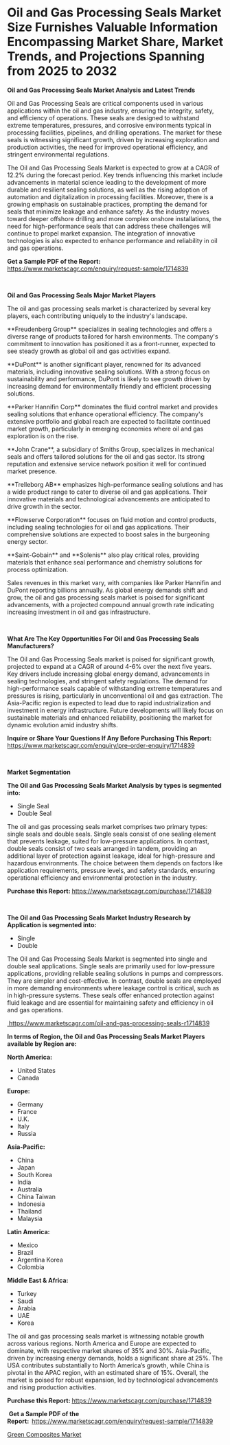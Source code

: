 <p><h1>Oil and Gas Processing Seals Market Size Furnishes Valuable Information Encompassing Market Share, Market Trends, and Projections Spanning from 2025 to 2032</h1></p><p><strong>Oil and Gas Processing Seals Market Analysis and Latest Trends</strong></p>
<p><p>Oil and Gas Processing Seals are critical components used in various applications within the oil and gas industry, ensuring the integrity, safety, and efficiency of operations. These seals are designed to withstand extreme temperatures, pressures, and corrosive environments typical in processing facilities, pipelines, and drilling operations. The market for these seals is witnessing significant growth, driven by increasing exploration and production activities, the need for improved operational efficiency, and stringent environmental regulations.</p><p>The Oil and Gas Processing Seals Market is expected to grow at a CAGR of 12.2% during the forecast period. Key trends influencing this market include advancements in material science leading to the development of more durable and resilient sealing solutions, as well as the rising adoption of automation and digitalization in processing facilities. Moreover, there is a growing emphasis on sustainable practices, prompting the demand for seals that minimize leakage and enhance safety. As the industry moves toward deeper offshore drilling and more complex onshore installations, the need for high-performance seals that can address these challenges will continue to propel market expansion. The integration of innovative technologies is also expected to enhance performance and reliability in oil and gas operations.</p></p>
<p><strong>Get a Sample PDF of the Report:&nbsp;</strong> <a href="https://www.marketscagr.com/enquiry/request-sample/1714839?utm_campaign=2799&utm_medium=2&utm_source=Github&utm_content=ia&utm_term=01042025&utm_id=oil-and-gas-processing-seals">https://www.marketscagr.com/enquiry/request-sample/1714839</a></p>
<p>&nbsp;</p>
<p><strong>Oil and Gas Processing Seals Major Market Players</strong></p>
<p><p>The oil and gas processing seals market is characterized by several key players, each contributing uniquely to the industry's landscape. </p><p>**Freudenberg Group** specializes in sealing technologies and offers a diverse range of products tailored for harsh environments. The company's commitment to innovation has positioned it as a front-runner, expected to see steady growth as global oil and gas activities expand.</p><p>**DuPont** is another significant player, renowned for its advanced materials, including innovative sealing solutions. With a strong focus on sustainability and performance, DuPont is likely to see growth driven by increasing demand for environmentally friendly and efficient processing solutions.</p><p>**Parker Hannifin Corp** dominates the fluid control market and provides sealing solutions that enhance operational efficiency. The company's extensive portfolio and global reach are expected to facilitate continued market growth, particularly in emerging economies where oil and gas exploration is on the rise.</p><p>**John Crane**, a subsidiary of Smiths Group, specializes in mechanical seals and offers tailored solutions for the oil and gas sector. Its strong reputation and extensive service network position it well for continued market presence.</p><p>**Trelleborg AB** emphasizes high-performance sealing solutions and has a wide product range to cater to diverse oil and gas applications. Their innovative materials and technological advancements are anticipated to drive growth in the sector.</p><p>**Flowserve Corporation** focuses on fluid motion and control products, including sealing technologies for oil and gas applications. Their comprehensive solutions are expected to boost sales in the burgeoning energy sector.</p><p>**Saint-Gobain** and **Solenis** also play critical roles, providing materials that enhance seal performance and chemistry solutions for process optimization.</p><p>Sales revenues in this market vary, with companies like Parker Hannifin and DuPont reporting billions annually. As global energy demands shift and grow, the oil and gas processing seals market is poised for significant advancements, with a projected compound annual growth rate indicating increasing investment in oil and gas infrastructure.</p></p>
<p>&nbsp;</p>
<p><strong>What Are The Key Opportunities For Oil and Gas Processing Seals Manufacturers?</strong></p>
<p><p>The Oil and Gas Processing Seals market is poised for significant growth, projected to expand at a CAGR of around 4-6% over the next five years. Key drivers include increasing global energy demand, advancements in sealing technologies, and stringent safety regulations. The demand for high-performance seals capable of withstanding extreme temperatures and pressures is rising, particularly in unconventional oil and gas extraction. The Asia-Pacific region is expected to lead due to rapid industrialization and investment in energy infrastructure. Future developments will likely focus on sustainable materials and enhanced reliability, positioning the market for dynamic evolution amid industry shifts.</p></p>
<p><strong>Inquire or Share Your Questions If Any Before Purchasing This Report:</strong> <a href="https://www.marketscagr.com/enquiry/pre-order-enquiry/1714839?utm_campaign=2799&utm_medium=2&utm_source=Github&utm_content=ia&utm_term=01042025&utm_id=oil-and-gas-processing-seals">https://www.marketscagr.com/enquiry/pre-order-enquiry/1714839</a></p>
<p>&nbsp;</p>
<p><strong>Market Segmentation</strong></p>
<p><strong>The Oil and Gas Processing Seals Market Analysis by types is segmented into:</strong></p>
<p><ul><li>Single Seal</li><li>Double Seal</li></ul></p>
<p><p>The oil and gas processing seals market comprises two primary types: single seals and double seals. Single seals consist of one sealing element that prevents leakage, suited for low-pressure applications. In contrast, double seals consist of two seals arranged in tandem, providing an additional layer of protection against leakage, ideal for high-pressure and hazardous environments. The choice between them depends on factors like application requirements, pressure levels, and safety standards, ensuring operational efficiency and environmental protection in the industry.</p></p>
<p><strong>Purchase this Report:&nbsp;</strong><a href="https://www.marketscagr.com/purchase/1714839?utm_campaign=2799&utm_medium=2&utm_source=Github&utm_content=ia&utm_term=01042025&utm_id=oil-and-gas-processing-seals">https://www.marketscagr.com/purchase/1714839</a></p>
<p>&nbsp;</p>
<p><strong>The Oil and Gas Processing Seals Market Industry Research by Application is segmented into:</strong></p>
<p><ul><li>Single</li><li>Double</li></ul></p>
<p><p>The Oil and Gas Processing Seals Market is segmented into single and double seal applications. Single seals are primarily used for low-pressure applications, providing reliable sealing solutions in pumps and compressors. They are simpler and cost-effective. In contrast, double seals are employed in more demanding environments where leakage control is critical, such as in high-pressure systems. These seals offer enhanced protection against fluid leakage and are essential for maintaining safety and efficiency in oil and gas operations.</p></p>
<p><a href="https://www.marketscagr.com/oil-and-gas-processing-seals-r1714839?utm_campaign=2799&utm_medium=2&utm_source=Github&utm_content=ia&utm_term=01042025&utm_id=oil-and-gas-processing-seals">&nbsp;https://www.marketscagr.com/oil-and-gas-processing-seals-r1714839</a></p>
<p><strong>In terms of Region, the Oil and Gas Processing Seals Market Players available by Region are:</strong></p>
<p>
    <p> <strong> North America: </strong>
        <ul>
            <li>United States</li>
            <li>Canada</li>
        </ul>
        </p> 
    <p> <strong> Europe: </strong>
        <ul>
            <li>Germany</li>
            <li>France</li>
            <li>U.K.</li>
            <li>Italy</li>
            <li>Russia</li>
        </ul>
        </p> 
    <p> <strong> Asia-Pacific: </strong>
        <ul>
            <li>China</li>
            <li>Japan</li>
            <li>South Korea</li>
            <li>India</li>
            <li>Australia</li>
            <li>China Taiwan</li>
            <li>Indonesia</li>
            <li>Thailand</li>
            <li>Malaysia</li>
        </ul>
        </p> 
    <p> <strong> Latin America: </strong>
        <ul>
            <li>Mexico</li>
            <li>Brazil</li>
            <li>Argentina Korea</li>
            <li>Colombia</li>
        </ul>
        </p> 
    <p> <strong> Middle East & Africa: </strong>
        <ul>
            <li>Turkey</li>
            <li>Saudi</li>
            <li>Arabia</li>
            <li>UAE</li>
            <li>Korea</li>
        </ul>
    </p>
    </p>
<p><p>The oil and gas processing seals market is witnessing notable growth across various regions. North America and Europe are expected to dominate, with respective market shares of 35% and 30%. Asia-Pacific, driven by increasing energy demands, holds a significant share at 25%. The USA contributes substantially to North America’s growth, while China is pivotal in the APAC region, with an estimated share of 15%. Overall, the market is poised for robust expansion, led by technological advancements and rising production activities.</p></p>
<p><strong>Purchase this Report: </strong><a href="https://www.marketscagr.com/purchase/1714839?utm_campaign=2799&utm_medium=2&utm_source=Github&utm_content=ia&utm_term=01042025&utm_id=oil-and-gas-processing-seals">https://www.marketscagr.com/purchase/1714839</a></p>
<p>&nbsp;<strong>Get a Sample PDF of the Report:&nbsp;&nbsp;</strong><a href="https://www.marketscagr.com/enquiry/request-sample/1714839?utm_campaign=2799&utm_medium=2&utm_source=Github&utm_content=ia&utm_term=01042025&utm_id=oil-and-gas-processing-seals">https://www.marketscagr.com/enquiry/request-sample/1714839</a></p>
<p><strong></strong></p>
<p><p><a href="https://github.com/semiensamuel72378/Market-Research-Report-List-1/blob/main/green-composites-market.md?utm_campaign=2799&utm_medium=2&utm_source=Github&utm_content=ia&utm_term=01042025&utm_id=oil-and-gas-processing-seals">Green Composites Market</a></p></p>